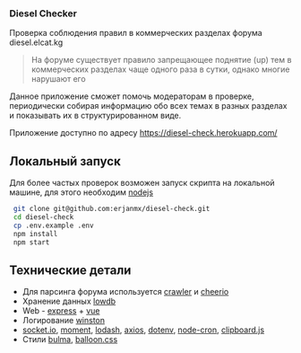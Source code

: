 ### Diesel Checker

Проверка соблюдения правил в коммерческих разделах форума diesel.elcat.kg

> На форуме существует правило запрещающее поднятие (up) тем в коммерческих разделах чаще одного раза в сутки, однако многие нарушают его

Данное приложение сможет помочь модераторам в проверке, периодически собирая информацию обо всех темах в разных разделах и показывать их в структурированном виде. 

Приложение доступно по адресу https://diesel-check.herokuapp.com/ 

## Локальный запуск

Для более частых проверок возможен запуск скрипта на локальной машине, для этого необходим [nodejs](https://nodejs.org/)

```bash
 git clone git@github.com:erjanmx/diesel-check.git
 cd diesel-check 
 cp .env.example .env
 npm install
 npm start
```

## Технические детали

- Для парсинга форума используется [crawler](https://github.com/bda-research/node-crawler) и [cheerio](https://github.com/cheeriojs/cheerio)
- Хранение данных [lowdb](https://github.com/typicode/lowdb)
- Web - [express](https://github.com/expressjs/express) + [vue](https://github.com/vuejs/vue)
- Логирование [winston](https://github.com/winstonjs/winston)
- [socket.io](https://github.com/socketio/socket.io), [moment](https://github.com/moment/moment), [lodash](https://github.com/lodash/lodash), [axios](https://github.com/axios/axios), [dotenv](https://github.com/motdotla/dotenv), [node-cron](https://github.com/node-cron/node-cron), [clipboard.js](https://github.com/zenorocha/clipboard.js)
- Стили [bulma](https://github.com/jgthms/bulma), [balloon.css](https://github.com/kazzkiq/balloon.css)
